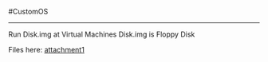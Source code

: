 #CustomOS

---

Run Disk.img at Virtual Machines
Disk.img is Floppy Disk

Files here: [attachment1](/challs/4/attach/Disk.img)